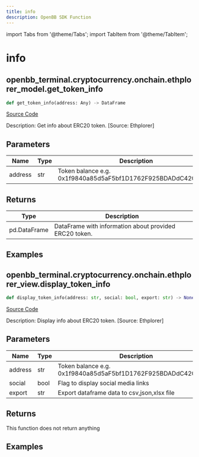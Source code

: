```yaml
---
title: info
description: OpenBB SDK Function
---
```


import Tabs from '@theme/Tabs';
import TabItem from '@theme/TabItem';

# info

<Tabs>
<TabItem value="model" label="Model" default>

## openbb_terminal.cryptocurrency.onchain.ethplorer_model.get_token_info

```python title='openbb_terminal/cryptocurrency/onchain/ethplorer_model.py'
def get_token_info(address: Any) -> DataFrame
```
[Source Code](https://github.com/OpenBB-finance/OpenBBTerminal/tree/main/openbb_terminal/cryptocurrency/onchain/ethplorer_model.py#L380)

Description: Get info about ERC20 token. [Source: Ethplorer]

## Parameters

| Name | Type | Description | Default | Optional |
| ---- | ---- | ----------- | ------- | -------- |
| address | str | Token balance e.g. 0x1f9840a85d5aF5bf1D1762F925BDADdC4201F984 | None | False |

## Returns

| Type | Description |
| ---- | ----------- |
| pd.DataFrame | DataFrame with information about provided ERC20 token. |

## Examples



</TabItem>
<TabItem value="view" label="View">

## openbb_terminal.cryptocurrency.onchain.ethplorer_view.display_token_info

```python title='openbb_terminal/cryptocurrency/onchain/ethplorer_view.py'
def display_token_info(address: str, social: bool, export: str) -> None
```
[Source Code](https://github.com/OpenBB-finance/OpenBBTerminal/tree/main/openbb_terminal/cryptocurrency/onchain/ethplorer_view.py#L206)

Description: Display info about ERC20 token. [Source: Ethplorer]

## Parameters

| Name | Type | Description | Default | Optional |
| ---- | ---- | ----------- | ------- | -------- |
| address | str | Token balance e.g. 0x1f9840a85d5aF5bf1D1762F925BDADdC4201F984 | None | False |
| social | bool | Flag to display social media links | None | False |
| export | str | Export dataframe data to csv,json,xlsx file | None | False |

## Returns

This function does not return anything

## Examples



</TabItem>
</Tabs>